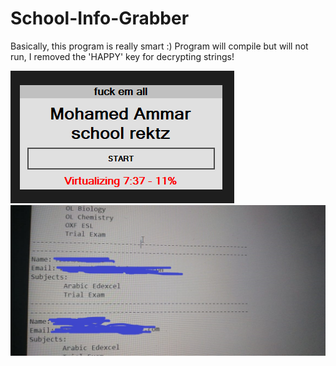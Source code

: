 # School-Info-Grabber

Basically, this program is really smart :)
Program will compile but will not run, I removed the 'HAPPY' key for decrypting strings!

![](https://github.com/MRKDaGods/School-Info-Grabber/blob/master/AIS%20Doxer/m2.png)
![](https://github.com/MRKDaGods/School-Info-Grabber/blob/master/AIS%20Doxer/index.jpg)
